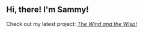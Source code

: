 ## Hi, there! I'm Sammy! 

Check out my latest project: [_The Wind and the Wisp_!](https://store.steampowered.com/app/3729770/The_Wind_and_the_Wisp/)

<!--
**penguincoco/penguincoco** is a ✨ _special_ ✨ repository because its `README.md` (this file) appears on your GitHub profile.

Here are some ideas to get you started:

- 🔭 I’m currently working on ...
- 🌱 I’m currently learning ...
- 👯 I’m looking to collaborate on ...
- 🤔 I’m looking for help with ...
- 💬 Ask me about ...
- 📫 How to reach me: ...
- 😄 Pronouns: ...
- ⚡ Fun fact: ...
-->
